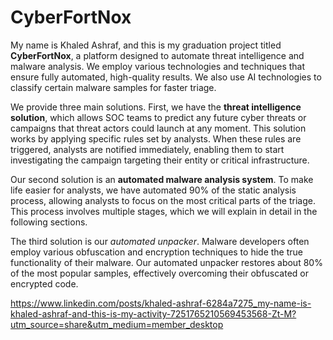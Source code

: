 # CyberFortNox
My name is Khaled Ashraf, and this is my graduation project titled **CyberFortNox**, a platform designed to automate threat intelligence and malware analysis. We employ various technologies and techniques that ensure fully automated, high-quality results. We also use AI technologies to classify certain malware samples for faster triage.

We provide three main solutions. First, we have the **threat intelligence solution**, which allows SOC teams to predict any future cyber threats or campaigns that threat actors could launch at any moment. This solution works by applying specific rules set by analysts. When these rules are triggered, analysts are notified immediately, enabling them to start investigating the campaign targeting their entity or critical infrastructure.

Our second solution is an **automated malware analysis system**. To make life easier for analysts, we have automated 90% of the static analysis process, allowing analysts to focus on the most critical parts of the triage. This process involves multiple stages, which we will explain in detail in the following sections.

The third solution is our *automated unpacker*. Malware developers often employ various obfuscation and encryption techniques to hide the true functionality of their malware. Our automated unpacker restores about 80% of the most popular samples, effectively overcoming their obfuscated or encrypted code.

https://www.linkedin.com/posts/khaled-ashraf-6284a7275_my-name-is-khaled-ashraf-and-this-is-my-activity-7251765210569453568-Zt-M?utm_source=share&utm_medium=member_desktop

